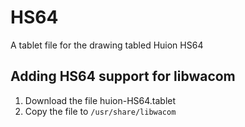 # HS64
A tablet file for the drawing tabled Huion HS64
## Adding HS64 support for libwacom
1. Download the file huion-HS64.tablet
2. Copy the file to `/usr/share/libwacom`
